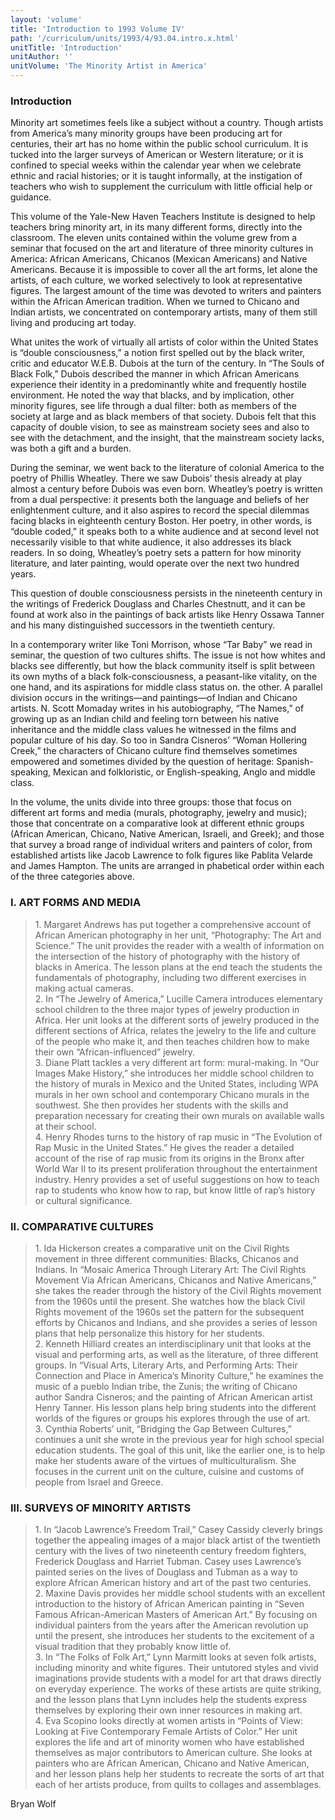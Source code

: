 ```yaml
---
layout: 'volume'
title: 'Introduction to 1993 Volume IV'
path: '/curriculum/units/1993/4/93.04.intro.x.html'
unitTitle: 'Introduction'
unitAuthor: ''
unitVolume: 'The Minority Artist in America'
---
```


<body>
<h3>
  Introduction
 </h3>
 Minority art sometimes feels like a subject without a country.  Though artists from America’s many minority groups have been producing art for centuries, their art has no home within the public school curriculum.  It is tucked into the larger surveys of American or Western literature; or it is confined to special weeks within the calendar year when we celebrate ethnic and racial histories; or it is taught informally, at the instigation of teachers who wish to supplement the curriculum with little official help or guidance.
 <p>
  This volume of the Yale-New Haven Teachers Institute is designed to help teachers bring minority art, in its many different forms, directly into the classroom.  The eleven units contained within the volume grew from a seminar that focused on the art and literature of three minority cultures in America: African Americans, Chicanos (Mexican Americans) and Native Americans.  Because it is impossible to cover all the art forms, let alone the artists, of each culture, we worked selectively to look at representative figures.  The largest amount of the time was devoted to writers and painters within the African American tradition.  When we turned to Chicano and Indian artists, we concentrated on contemporary artists, many of them still living and producing art today.
 </p>
 <p>
  What unites the work of virtually all artists of color within the United States is “double consciousness,” a notion first spelled out by the black writer, critic and educator W.E.B. Dubois at the turn of the century.  In “The Souls of Black Folk,” Dubois described the manner in which African Americans experience their identity in a predominantly white and frequently hostile environment.  He noted the way that blacks, and by implication, other minority figures, see life through a dual filter: both as members of the society at large and as black members of that society.  Dubois felt that this capacity of double vision, to see as mainstream society sees and also to see with the detachment, and the insight, that the mainstream society lacks, was both a gift and a burden.
 </p>
 <p>
  During the seminar, we went back to the literature of colonial America to the poetry of Phillis Wheatley.  There we saw Dubois’ thesis already at play almost a century before Dubois was even born. Wheatley’s poetry is written from a dual perspective: it presents both the language and beliefs of her enlightenment culture, and it also aspires to record the special dilemmas facing blacks in eighteenth century Boston.  Her poetry, in other words, is “double coded,” it speaks both to a white audience and at second level not necessarily visible to that white audience, it also addresses its black readers. In so doing, Wheatley’s poetry sets a pattern for how minority literature, and later painting, would operate over the next two hundred years.
 </p>
 <p>
  This question of double consciousness persists in the nineteenth century in the writings of Frederick Douglass and Charles Chestnutt, and it can be found at work also in the paintings of back artists like Henry Ossawa Tanner and his many distinguished successors in the twentieth century.
 </p>
 <p>
  In a contemporary writer like Toni Morrison, whose “Tar Baby” we read in seminar, the question of two cultures shifts.  The issue is not how whites and blacks see differently, but how the black community itself is split between its own myths of a black folk-consciousness, a peasant-like vitality, on the one hand, and its aspirations for middle class status on. the other.  A parallel division occurs in the writings—and paintings—of Indian and Chicano artists. N. Scott Momaday writes in his autobiography, “The Names,” of growing up as an Indian child and feeling torn between his native inheritance and the middle class values he witnessed in the films and popular culture of his day.  So too in Sandra Cisneros’ “Woman Hollering Creek,” the characters of Chicano culture find themselves sometimes empowered and sometimes divided by the question of heritage: Spanish- speaking, Mexican and folkloristic, or English-speaking, Anglo and middle class.
 </p>
 <p>
  In the volume, the units divide into three groups: those that focus on different art forms and media (murals, photography, jewelry and music); those that concentrate on a comparative look at different ethnic groups (African American, Chicano, Native American, Israeli, and Greek); and those that survey a broad range of individual writers and painters of color, from established artists like Jacob Lawrence to folk figures like Pablita Velarde and James Hampton. The units are arranged in phabetical order within each of the three categories above.
 </p>
<h3>
  I.  ART FORMS AND MEDIA
 </h3>
 <blockquote>
  <dl>
   <dt>
    1. Margaret Andrews has put together a comprehensive account of African American photography in her unit, “Photography: The Art and Science.” The unit provides the reader with a wealth of information on the intersection of the history of photography with the history of blacks in America.  The lesson plans at the end teach the students the fundamentals of photography, including two different exercises in making actual cameras.
    <dt>
     2. In “The Jewelry of America,” Lucille Camera introduces elementary school children to the three major types of jewelry production in Africa.  Her unit looks at the different sorts of jewelry produced in the different sections of Africa, relates the jewelry to the life and culture of the people who make it, and then teaches children how to make their own “African-influenced” jewelry.
     <dt>
      3. Diane Platt tackles a very different art form: mural-making. In “Our Images Make History,” she introduces her middle school children to the history of murals in Mexico and the United States, including WPA murals in her own school and contemporary Chicano murals in the southwest.  She then provides her students with the skills and preparation necessary for creating their own murals on available walls at their school.
      <dt>
       4. Henry Rhodes turns to the history of rap music in “The Evolution of Rap Music in the United States.”  He gives the reader a detailed account of the rise of rap music from its origins in the Bronx after World War II to its present proliferation throughout the entertainment industry.  Henry provides a set of useful suggestions on how to teach rap to students who know how to rap, but know little of rap’s history or cultural significance.
      </dt>
     </dt>
    </dt>
   </dt>
  </dl>
 </blockquote>
 <h3>
  II. COMPARATIVE CULTURES
 </h3>
 <blockquote>
  <dl>
   <dt>
    1. Ida Hickerson creates a comparative unit on the Civil Rights movement in three different communities: Blacks, Chicanos and Indians. In “Mosaic America Through Literary Art: The Civil Rights Movement Via African Americans, Chicanos and Native Americans,” she takes the reader through the history of the Civil Rights movement from the 1960s until the present.  She watches how the black Civil Rights movement of the 1960s set the pattern for the subsequent efforts by Chicanos and Indians, and she provides a series of lesson plans that help personalize this history for her students.
    <dt>
     2. Kenneth Hilliard creates an interdisciplinary unit that looks at the visual and performing arts, as well as the literature, of three different groups.  In “Visual Arts, Literary Arts, and Performing Arts: Their Connection and Place in America’s Minority Culture,” he examines the music of a pueblo Indian tribe, the Zunis; the writing of Chicano author Sandra Cisneros; and the painting of African American artist Henry Tanner.  His lesson plans help bring students into the different worlds of the figures or groups his explores through the use of art.
     <dt>
      3. Cynthia Roberts’ unit, “Bridging the Gap Between Cultures,” continues a unit she wrote in the previous year for high school special education students.  The goal of this unit, like the earlier one, is to help make her students aware of the virtues of multiculturalism.  She focuses in the current unit on the culture, cuisine and customs of people from Israel and Greece.
     </dt>
    </dt>
   </dt>
  </dl>
 </blockquote>
 <h3>
  III. SURVEYS OF MINORITY ARTISTS
 </h3>
 <blockquote>
  <dl>
   <dt>
    1. In “Jacob Lawrence’s Freedom Trail,” Casey Cassidy cleverly brings together the appealing images of a major black artist of the twentieth century with the lives of two nineteenth century freedom fighters, Frederick Douglass and Harriet Tubman.  Casey uses Lawrence’s painted series on the lives of Douglass and Tubman as a way to explore African American history and art of the past two centuries.
    <dt>
     2. Maxine Davis provides her middle school students with an excellent introduction to the history of African American painting in “Seven Famous African-American Masters of American Art.” By focusing on individual painters from the years after the American revolution up until the present, she introduces her students to the excitement of a visual tradition that they probably know little of.
     <dt>
      3. In “The Folks of Folk Art,” Lynn Marmitt looks at seven folk artists, including minority and white figures. Their untutored styles and vivid imaginations provide students with a model for art that draws directly on everyday experience.  The works of these artists are quite striking, and the lesson plans that Lynn includes help the students express themselves by exploring their own inner resources in making art.
      <dt>
       4. Eva Scopino looks directly at women artists in “Points of View: Looking at Five Contemporary Female Artists of Color.” Her unit explores the life and art of minority women who have established themselves as major contributors to American culture. She looks at painters who are African American, Chicano and Native American, and her lesson plans help her students to recreate the sorts of art that each of her artists produce, from quilts to collages and assemblages.
      </dt>
     </dt>
    </dt>
   </dt>
  </dl>
 </blockquote>
 Bryan Wolf

</body>
